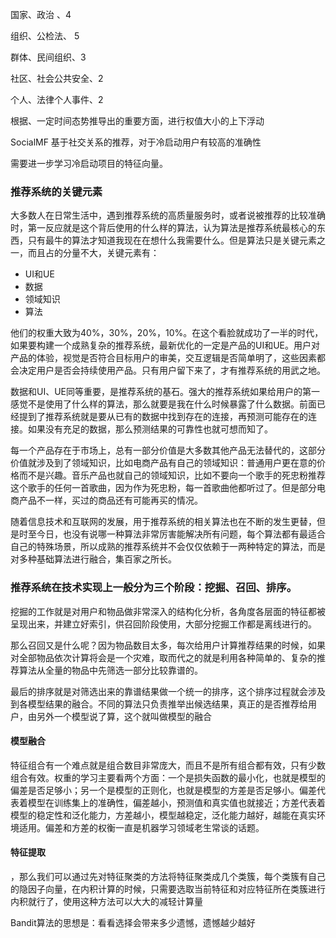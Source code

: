   







国家、政治	、4

组织、公检法、  5

群体、民间组织、3

社区、社会公共安全、2

个人、法律个人事件、2

根据、一定时间态势推导出的重要方面，进行权值大小的上下浮动





SocialMF 基于社交关系的推荐，对于冷启动用户有较高的准确性

需要进一步学习冷启动项目的特征向量。





### 推荐系统的关键元素

大多数人在日常生活中，遇到推荐系统的高质量服务时，或者说被推荐的比较准确时，第一反应就是这个背后使用的什么样的算法，认为算法是推荐系统最核心的东西，只有最牛的算法才知道我现在在想什么我需要什么。但是算法只是关键元素之一，而且占的分量不大，关键元素有：

- UI和UE
- 数据
- 领域知识
- 算法

他们的权重大致为40%，30%，20%，10%。在这个看脸就成功了一半的时代，如果要构建一个成熟复杂的推荐系统，最新优化的一定是产品的UI和UE。用户对产品的体验，视觉是否符合目标用户的审美，交互逻辑是否简单明了，这些因素都会决定用户是否会持续使用产品。只有用户留下来了，才有推荐系统的用武之地。

数据和UI、UE同等重要，是推荐系统的基石。强大的推荐系统如果给用户的第一感觉不是使用了什么样的算法，那么就要是我在什么时候暴露了什么数据。前面已经提到了推荐系统就是要从已有的数据中找到存在的连接，再预测可能存在的连接。如果没有充足的数据，那么预测结果的可靠性也就可想而知了。

每一个产品存在于市场上，总有一部分价值是大多数其他产品无法替代的，这部分价值就涉及到了领域知识，比如电商产品有自己的领域知识：普通用户更在意的价格而不是兴趣。音乐产品也就自己的领域知识，比如不要向一个歌手的死忠粉推荐这个歌手的任何一首歌曲，因为作为死忠粉，每一首歌曲他都听过了。但是部分电商产品不一样，买过的商品还有可能再买的情况。

随着信息技术和互联网的发展，用于推荐系统的相关算法也在不断的发生更替，但是时至今日，也没有说哪一种算法非常厉害能解决所有问题，每个算法都有最适合自己的特殊场景，所以成熟的推荐系统并不会仅仅依赖于一两种特定的算法，而是对多种基础算法进行融合，集百家之所长。

### 推荐系统在技术实现上一般分为三个阶段：挖掘、召回、排序。

挖掘的工作就是对用户和物品做非常深入的结构化分析，各角度各层面的特征都被呈现出来，并建立好索引，供召回阶段使用，大部分挖掘工作都是离线进行的。

那么召回又是什么呢？因为物品数目太多，每次给用户计算推荐结果的时候，如果对全部物品依次计算将会是一个灾难，取而代之的就是利用各种简单的、复杂的推荐算法从全量的物品中先筛选一部分比较靠谱的。

最后的排序就是对筛选出来的靠谱结果做一个统一的排序，这个排序过程就会涉及到各模型结果的融合。不同的算法只负责推举出候选结果，真正的是否推荐给用户，由另外一个模型说了算，这个就叫做模型的融合



####  模型融合 



特征组合有一个难点就是组合数目非常庞大，而且不是所有组合都有效，只有少数组合有效。权重的学习主要看两个方面：一个是损失函数的最小化，也就是模型的偏差是否足够小；另一个是模型的正则化，也就是模型的方差是否足够小。偏差代表着模型在训练集上的准确性，偏差越小，预测值和真实值也就接近；方差代表着模型的稳定性和泛化能力，方差越小，模型越稳定，泛化能力越好，越能在真实环境适用。偏差和方差的权衡一直是机器学习领域老生常谈的话题。





#### 特征提取

 ，那么我们可以通过先对特征聚类的方法将特征聚类成几个类簇，每个类簇有自己的隐因子向量，在内积计算的时候，只需要选取当前特征和对应特征所在类簇进行内积就行了，使用这种方法可以大大的减轻计算量 





 Bandit算法的思想是：看看选择会带来多少遗憾，遗憾越少越好 